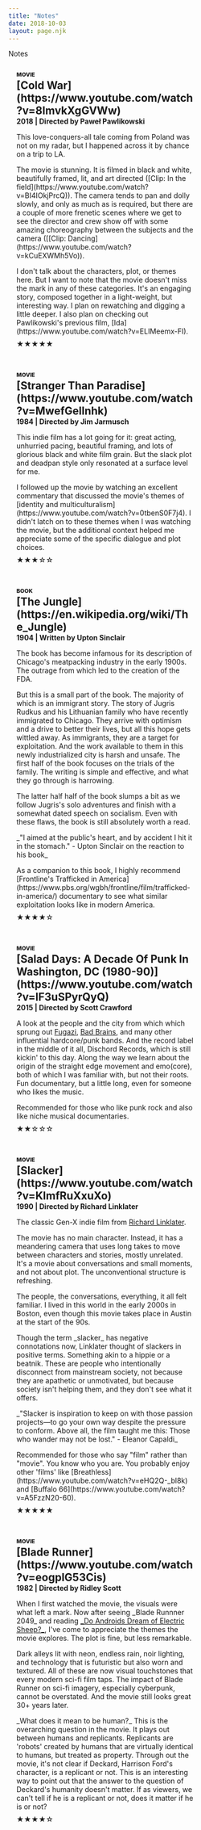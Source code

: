 ```yaml
---
title: "Notes"
date: 2018-10-03
layout: page.njk
---
```


<!--
# Style guide
- Italicize names of books, movies, and other long form works.
-->

<div class="page-tag" style="margin-bottom: 12px;">Notes</div>

<div class="notes">


<div class="note movie" style="display: none;">
  <div class="tag">Movie</div>
  <h2 class="title">[Isle of Dogs](https://www.youtube.com/watch?v=dt__kig8PVU)</h2>
  <div class="meta">2018 | Directed by 	Wes Anderson</div>

  stop motion and wes anderson. Framing and set production are a perfect fit.
  details are everywhere

  stilted acting

  dogs didn't feel like dogs, Jeff Goldblum

  Oracle though

  Amazing music.

  --
  Side discussion about the representation of Japanese I read about after the fact. Two big areas of content
  were around not subtitling the Japanese characters and the Greta Gerwig's white foreign-exchange
  character coming in to save the day while Japanese palyed a passive stereotype.

  I think the directoral decisions were justified, but maybe there could be some adjustments. Wes
  did not want to have the bulk of the movie subtitled, especially the action scenes as this would
  distract from the scene. And the foreign-exchange student was a plot addition to help articulate
  the story.



  <div class="rating rating-4"></div>

  <div class="date">Feb. 9, 2019</div>
</div>


<div class="note movie">
  <div class="tag">Movie</div>
  <h2 class="title">[Cold War](https://www.youtube.com/watch?v=8ImvkXgGVWw)</h2>
  <div class="meta">2018 | Directed by 	Paweł Pawlikowski</div>

  <p>This love-conquers-all tale coming from Poland was not on my radar, but I happened across it by chance on a trip to LA.</p>

  <p>The movie is stunning. It is filmed in black and white, beautifully framed, lit, and art directed ([Clip: In the field](https://www.youtube.com/watch?v=BI4IOkjPrcQ)). The camera tends to pan and dolly slowly, and only as much as is required, but there are a couple of more frenetic scenes where we get to see the director and crew show off with some amazing choreography between the subjects and the camera ([[Clip: Dancing](https://www.youtube.com/watch?v=kCuEXWMh5Vo)).</p>

  <p>I don't talk about the characters, plot, or themes here. But I want to note that the movie doesn't miss the mark in any of these categories. It's an engaging story, composed together in a light-weight, but interesting way. I plan on rewatching and digging a little deeper. I also plan on checking  out Pawlikowski's previous film, [Ida](https://www.youtube.com/watch?v=ELIMeemx-FI).</p>

  <div class="rating rating-5"></div>

  <div class="revisit"></div>

  <div class="date">Jan. 21, 2019</div>
</div>


<div class="note movie">
  <div class="tag">Movie</div>
  <h2 class="title">[Stranger Than Paradise](https://www.youtube.com/watch?v=MwefGellnhk)</h2>
  <div class="meta">1984 | Directed by Jim Jarmusch</div>

  <p>This indie film has a lot going for it: great acting, unhurried pacing, beautiful framing, and lots of glorious black and white film grain. But the slack plot and deadpan style only resonated at a surface level for me.</p>

  <p>I followed up the movie by watching an excellent commentary that discussed the movie's themes of [identity and multiculturalism](https://www.youtube.com/watch?v=0tbenS0F7j4). I didn't latch on to these themes when I was watching the movie, but the additional context helped me appreciate some of the specific dialogue and plot choices.</p>

  <div class="rating rating-3"></div>

  <div class="revisit"></div>

  <div class="date">Jan. 4, 2019</div>
</div>


<div class="note book">
  <div class="tag">Book</div>
  <h2 class="title">[The Jungle](https://en.wikipedia.org/wiki/The_Jungle)</h2>
  <div class="meta">1904 | Written by Upton Sinclair</div>

  <p>The book has become infamous for its description of Chicago's meatpacking industry in the early 1900s. The outrage from which led to the creation of the FDA. </p>

  <p>But this is a small part of the book. The majority of which is an immigrant story. The story of Jugris Rudkus and his Lithuanian family who have recently immigrated to Chicago. They arrive with optimism and a drive to better their lives, but all this hope gets wittled away. As immigrants, they are a target for exploitation. And the work available to them in this newly industrialized city is harsh and unsafe. The first half of the book focuses on the trials of the family. The writing is simple and effective, and what they go through is harrowing.</p>

  <p>The latter half half of the book slumps a bit as we follow Jugris's solo adventures and finish with a somewhat dated speech on socialism. Even with these flaws, the book is still absolutely worth a read.</p>

  <p>_"I aimed at the public's heart, and by accident I hit it in the stomach." - Upton Sinclair on the reaction to his book_</p>

  <p>As a companion to this book, I highly recommend [Frontline's Trafficked in America](https://www.pbs.org/wgbh/frontline/film/trafficked-in-america/) documentary to see what similar exploitation looks like in modern America.</p>

  <div class="rating rating-4"></div>

  <div class="date">Dec. 31, 2018</div>
</div>

<div class="note movie">
  <div class="tag">Movie</div>
  <h2 class="title">[Salad Days: A Decade Of Punk In Washington, DC (1980-90)](https://www.youtube.com/watch?v=lF3uSPyrQyQ)</h2>
  <div class="meta">2015 | Directed by Scott Crawford</div>
  <p>A look at the people and the city from which which sprung out <a href="https://www.youtube.com/watch?v=SGJFWirQ3ks">Fugazi</a>, <a href="https://www.youtube.com/watch?v=thnb3UlH2zE">Bad Brains</a>, and many other influential hardcore/punk bands. And the record label in the middle of it all, Dischord Records, which is still kickin' to this day. Along the way we learn about the origin of the straight edge movement and emo(core), both of which I was familiar with, but not their roots. Fun documentary, but a little long, even for someone who likes the music.</p>

  <p>Recommended for those who like punk rock and also like niche musical documentaries.</p>

  <div class="rating rating-2"></div>

  <div class="date">Nov. 21, 2018</div>
</div>


<div class="note movie">
  <div class="tag">Movie</div>
  <h2 class="title">[Slacker](https://www.youtube.com/watch?v=KlmfRuXxuXo)</h2>
  <div class="meta">1990 | Directed by Richard Linklater</div>

  <p>The classic Gen-X indie film from <a href="https://en.wikipedia.org/wiki/Richard_Linklater">Richard Linklater</a>.</p>

  <p>The movie has no main character. Instead, it has a meandering camera that uses long takes to move between characters and stories, mostly unrelated. It's a movie about conversations and small moments, and not about plot. The unconventional structure is refreshing.</p>

  <p>The people, the conversations, everything, it all felt familiar. I lived in this world in the early 2000s in Boston, even though this movie takes place in Austin at the start of the 90s.</p>

 <p>Though the term _slacker_ has negative connotations now, Linklater thought of slackers in positive terms. Something akin to a hippie or a beatnik. <i>These are people who intentionally disconnect from mainstream society, not because they are apathetic or unmotivated, but because society isn't helping them, and they don't see what it offers.</i>
  </p>

  <p>_"Slacker is inspiration to keep on with those passion projects—to go your own way despite the pressure to conform. Above all, the film taught me this: Those who wander may not be lost." - Eleanor Capaldi_</p>

  <p>Recommended for those who say "film" rather than "movie". You know who you are. You probably enjoy other 'films' like [Breathless](https://www.youtube.com/watch?v=eHQ2Q-_bl8k) and [Buffalo 66](https://www.youtube.com/watch?v=A5FzzN20-60).</p>

  <div class="rating rating-5"></div>
  <div class="revisit"></div>

  <div class="date">Oct. 4, 2018</div>
</div>


<div class="note movie">
  <div class="tag">Movie</div>
  <h2 class="title">[Blade Runner](https://www.youtube.com/watch?v=eogpIG53Cis)</h2>
  <div class="meta">1982 | Directed by Ridley Scott</div>

  <p>When I first watched the movie, the visuals were what left a mark. Now after seeing _Blade Runnner 2049_ and reading <a href="https://en.wikipedia.org/wiki/Do_Androids_Dream_of_Electric_Sheep%3F">_Do Androids Dream of Electric Sheep?_</a>, I've come to appreciate the themes the movie explores. The plot is fine, but less remarkable.</p>

  <p>Dark alleys lit with neon, endless rain, noir lighting, and technology that is futuristic but also worn and textured. All of these are now visual touchstones that every modern sci-fi film taps. The impact of Blade Runner on sci-fi imagery, especially cyberpunk, cannot be overstated. And the movie still looks great 30+ years later.</p>

  <p>_What does it mean to be human?_ This is the overarching question in the movie. It plays out between humans and replicants. Replicants are 'robots' created by humans that are virtually identical to humans, but treated as property. Through out the movie, it's not clear if Deckard, Harrison Ford's character, is a replicant or not. This is an interesting way to point out that the answer to the question of Deckard's humanity doesn't matter. If as viewers, we can't tell if he is a replicant or not, does it matter if he is or not?</p>

  <div class="rating rating-4"></div>

  <div class="date">Oct. 19, 2018</div>
</div>



<div class="note article rough" style="display: none;">
  <div class="tag">Article</div>
  <h2 class="title">Big Budget Items: The starchitectural landscape of Frank Gehry</h2>

  <div class="meta">2019 | the weekly Standard | <a href="https://www.weeklystandard.com/andrew-ferguson/big-budget-items">Link</a></div>

  <p>The article highlights Frank Gehry's architectural career, with a focus on his early Santa Monica residence and his later <a href="https://www.google.com/search?q=8+spruce+street+new+york+gehry&source=lnms&tbm=isch&sa=X&ved=0ahUKEwiSq-qSpLfeAhWcFTQIHXqeBAQQ_AUIFCgC&biw=1386&bih=978">8 Spruce Street skycraper</a>.</p>

  <p>The <a href="https://en.wikipedia.org/wiki/Gehry_Residence">Gehry Residence</a>, which is built atop an existing bungalow, uses unconventional materials like corrugated steel and most infamously, chain-link fences. It is a statement. "the architect's chief purpose in his breakthrough work was mockery and satire, rooted in a contempt for the "hypocrisy" that his golden neighborhood represented."</p>

  <p>Gehry's later work received mostly positive reviews and his projects and budgets grew in scale. There was some criticism of his later work</p>

  brings up the question which I have googled many times: What are the differences between Modernism and Post-Modernism?</p>

  <div class="date">Oct. 21, 2018</div>
</div>

</div>

<style>

.note {
  padding: 16px;
  margin-bottom: 16px;
  border: 1px solid var(--border-color);
  border-radius: var(--border-radius-xl);
}

@media (min-width: 880px) {
  .note {
    width: 352px;
    font-size: 14px;
  }
}

.note a {
  text-decoration: underline;
  color: var(--color);
}

.note p:last-of-type{
  margin-bottom: 8px;
}

.note hr {
  margin: 8px 0;
  height: 1px;
  border: none;
  border-bottom: 1px dashed var(--border-color);
}

.image {
  float: left;
  width: 120px;
  margin: 0 16px 8px 0;
  border-radius: 4px;
}

.tag {
  margin-top: -2px;
  margin-bottom: 2px;
  color: var(--secondary-color);
  font-size: 11px;
  font-weight: 800;
  text-transform: uppercase;
  border-radius: var(--border-radius);
}

.title {
  margin: 0;
}

.title a {
  text-decoration: none;
}

.title a:hover {
  text-decoration: underline;
}

.meta {
  font-weight: bold;
  color: var(--muted-color);
}

.meta a {
  text-decoration: underline;
  color: var(--muted-color);
}

.rating {
  /* color: var(--secondary-color); */
}

.rating-1::before {
  content: '★☆☆☆☆';
}
.rating-2::before {
  content: '★★☆☆☆';
}
.rating-3::before {
  content: '★★★☆☆';
}

.rating-4::before {
  content: '★★★★☆';
}

.rating-5::before {
  content: '★★★★★';
}

.revisit {
  display: none;
}

.revisit::before {
  display: inline-block;
  padding: 1px 4px 2px;
  margin-bottom: 4px;
  color: #fff;
  background-color: #000;
  border-radius: var(--border-radius);
  font-weight: 800;
  font-size: 11px;
  text-transform: uppercase;
}


.movie .revisit::before {
  content: 'Worth rewatching';
}

.date {
  display: none;
  font-weight: bold;
  color: var(--muted-color);
}


i {
  /*background: #ffb;*/
  font-style: normal;
}

i i {
  /*background: #ffb;*/
}
</style>

<script src="/js/masonry.pkgd.min.js"></script>
<script>
const msnry = new Masonry( '.notes', {
  gutter: 16,
  transitionDuration: '0.2s'
});

</script>
